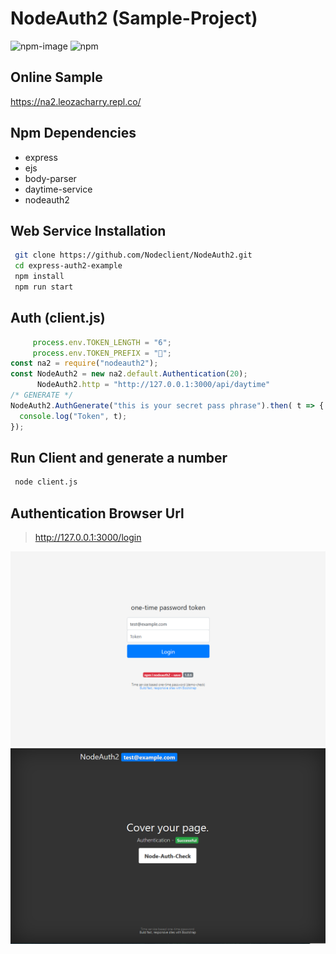 # NodeAuth2 (Sample-Project)
![npm-image]
![npm](https://img.shields.io/npm/dt/nodeauth2)

## Online Sample
https://na2.leozacharry.repl.co/

## Npm Dependencies
- express
- ejs
- body-parser
- daytime-service
- nodeauth2

## Web Service Installation
```bash
 git clone https://github.com/Nodeclient/NodeAuth2.git
 cd express-auth2-example
 npm install
 npm run start
```

## Auth (client.js)
```js
     process.env.TOKEN_LENGTH = "6";
     process.env.TOKEN_PREFIX = "🔑";
const na2 = require("nodeauth2");
const NodeAuth2 = new na2.default.Authentication(20);
      NodeAuth2.http = "http://127.0.0.1:3000/api/daytime"
/* GENERATE */
NodeAuth2.AuthGenerate("this is your secret pass phrase").then( t => {
  console.log("Token", t);
}); 
```
## Run Client and generate a number
```bash
 node client.js
```

## Authentication Browser Url
> http://127.0.0.1:3000/login

![nodeAuth2 login](https://github.com/Nodeclient/NodeAuth2/raw/master/express-auth2-example/screen_images/login.PNG)
![nodeAuth2 check](https://github.com/Nodeclient/NodeAuth2/raw/master/express-auth2-example/screen_images/check.PNG)

   [npm-image]: https://img.shields.io/npm/v/nodeauth2.svg?style=flat 
   [npm-url]: https://npmjs.org/package/nodeauth2 
